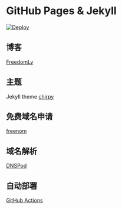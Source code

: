 # GitHub Pages & Jekyll

[![Deploy](https://github.com/feilongjiang/blog/actions/workflows/deploy.yml/badge.svg?branch=master&event=push)](https://github.com/feilongjiang/blog/actions/workflows/deploy.yml)

## 博客

[FreedomLy](https://www.freedomly.tk)

## 主题

Jekyll theme [chirpy](https://github.com/cotes2020/jekyll-theme-chirpy)

## 免费域名申请

[freenom](https://www.freenom.com/zh/index.html?lang=zh)

## 域名解析

[DNSPod](https://www.dnspod.cn/)

## 自动部署

[GitHub Actions](https://github.com/features/actions)